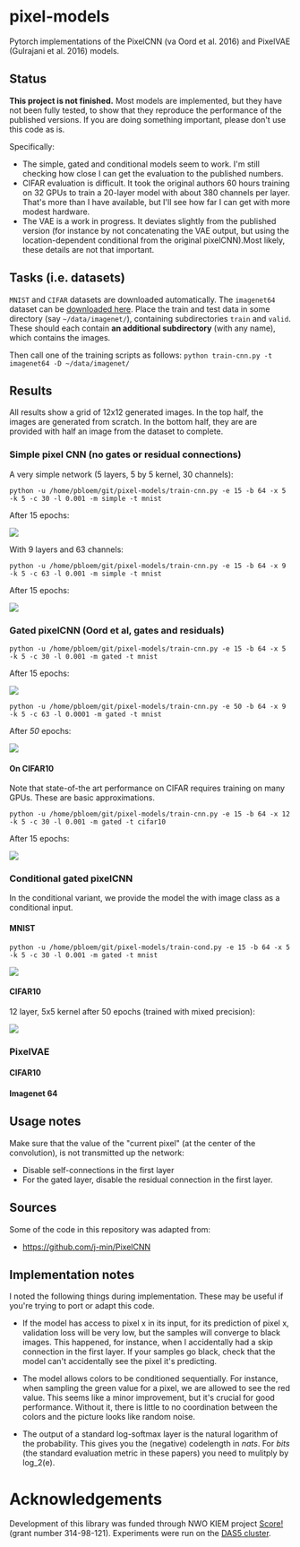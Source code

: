 # pixel-models
Pytorch implementations of the PixelCNN (va Oord et al. 2016) and PixelVAE (Gulrajani et al. 2016) models.

## Status

**This project is not finished.** Most models are implemented, but they have not been fully tested, 
to show that they reproduce the performance of the published versions. If you are doing something important,
please don't use this code as is.

Specifically:
* The simple, gated and conditional models seem to work. I'm still checking how close I can get the evaluation to the published numbers.
* CIFAR evaluation is difficult. It took the original authors 60 hours training on 32 GPUs to train a 20-layer model with about 380 channels per layer. That's more than I have available, but I'll see how far I can get with more modest hardware.
* The VAE is a work in progress. It deviates slightly from the published version (for instance by not concatenating the 
VAE output, but using the location-dependent conditional from the original pixelCNN).Most likely, these details are not 
that important.
 
## Tasks (i.e. datasets)

```MNIST``` and ```CIFAR``` datasets are downloaded automatically. The ```imagenet64``` dataset can be 
[downloaded here](http://image-net.org/small/download.php). Place the train and test data in some 
directory (say ```~/data/imagenet/```), containing subdirectories ```train``` and ```valid```. These should each 
contain **an additional subdirectory** (with any name), which contains the images.
 
Then call one of the training scripts as follows:
```python train-cnn.py -t imagenet64 -D ~/data/imagenet/```

## Results

All results show a grid of 12x12 generated images. In the top half, the images are generated from scratch. In the bottom
half, they are are provided with half an image from the dataset to complete.

### Simple pixel CNN (no gates or residual connections)

A very simple network (5 layers, 5 by 5 kernel, 30 channels):
```
python -u /home/pbloem/git/pixel-models/train-cnn.py -e 15 -b 64 -x 5 -k 5 -c 30 -l 0.001 -m simple -t mnist

```
After 15 epochs:

![](./images/simple5by5.png)

With 9 layers and 63 channels:
```
python -u /home/pbloem/git/pixel-models/train-cnn.py -e 15 -b 64 -x 9 -k 5 -c 63 -l 0.001 -m simple -t mnist

```
After 15 epochs:

![](./images/simple9by5.png)

### Gated pixelCNN (Oord et al, gates and residuals)

```
python -u /home/pbloem/git/pixel-models/train-cnn.py -e 15 -b 64 -x 5 -k 5 -c 30 -l 0.001 -m gated -t mnist

```
After 15 epochs:

![](./images/gated5by5.png)

```
python -u /home/pbloem/git/pixel-models/train-cnn.py -e 50 -b 64 -x 9 -k 5 -c 63 -l 0.0001 -m gated -t mnist

```
After _50_ epochs:

![](./images/gated9by5at50.png)


#### On CIFAR10 

Note that state-of-the art performance on CIFAR requires training on many GPUs. These are 
basic approximations.

```
python -u /home/pbloem/git/pixel-models/train-cnn.py -e 15 -b 64 -x 12 -k 5 -c 30 -l 0.001 -m gated -t cifar10

```
After 15 epochs:

![](./images/cifar12by5.png)

### Conditional gated pixelCNN

In the conditional variant, we provide the model the with image class as a conditional input.

#### MNIST

```
python -u /home/pbloem/git/pixel-models/train-cond.py -e 15 -b 64 -x 5 -k 5 -c 30 -l 0.001 -m gated -t mnist
```

![](./images/cond5by5.png)


#### CIFAR10

12 layer, 5x5 kernel after 50 epochs (trained with mixed precision):

![](./images/mixed12by5at50.png)


### PixelVAE

#### CIFAR10

#### Imagenet 64

## Usage notes

Make sure that the value of the "current pixel" (at the center of the convolution), is not transmitted up the network:
 * Disable self-connections in the first layer
 * For the gated layer, disable the residual connection in the first layer.

## Sources

Some of the code in this repository was adapted from:    
  
* https://github.com/j-min/PixelCNN

## Implementation notes

I noted the following things during implementation. These may be useful if you're trying to port or adapt this code.

* If the model has access to pixel x in its input, for its prediction of pixel x, validation loss will be very low, 
but the samples will converge to black images. This happened, for instance, when I accidentally had a skip connection
in the first layer. If your samples go black, check that the model can't accidentally see the pixel it's predicting.

* The model allows colors to be conditioned sequentially. For instance, when sampling the green value for a pixel, 
we are allowed to see the red value. This seems like a minor improvement, but it's crucial for good performance. Without
it, there is little to no coordination between the colors and the picture looks like random noise.

* The output of a standard log-softmax layer is the natural logarithm of the probability. This gives you the (negative) 
codelength in _nats_. For _bits_ (the standard evaluation metric in these papers) you need to mulitply by log_2(e).  

# Acknowledgements

Development of this library was funded through NWO KIEM project [Score!](https://pbloeb.github.io/score) (grant number
 314-98-121). Experiments were run on the [DAS5 cluster](https://www.cs.vu.nl/das5/gpu.shtml).
